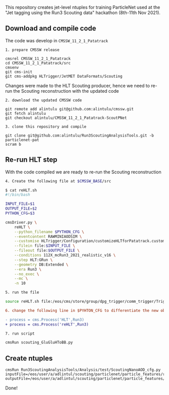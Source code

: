 This repository creates jet-level ntuples for training ParticleNet used at the "Jet tagging using the Run3 Scouting data" hackathon (8th-11th Nov 2021).

## Download and compile code

The code was develop in `CMSSW_11_2_1_Patatrack`

```
1. prepare CMSSW release

cmsrel CMSSW_11_2_1_Patatrack
cd CMSSW_11_2_1_Patatrack/src
cmsenv
git cms-init
git cms-addpkg HLTrigger/JetMET DataFormats/Scouting
```

Changes were made to the HLT Scouting producer, hence we need to re-run the Scouting reconstruction with the updated code

```
2. download the updated CMSSW code

git remote add alintulu git@github.com:alintulu/cmssw.git
git fetch alintulu
git checkout alintulu/CMSSW_11_2_1_Patatrack-ScoutPNet

3. clone this repository and compile

git clone git@github.com:alintulu/Run3ScoutingAnalysisTools.git -b particlenet-pat
scram b
```

## Re-run HLT step

With the code compiled we are ready to re-run the Scouting reconstruction

```bash
4. Create the following file at $CMSSW_BASE/src

$ cat reHLT.sh
#!/bin/bash

INPUT_FILE=$1
OUTPUT_FILE=$2
PYTHON_CFG=$3

cmsDriver.py \
    reHLT \
    --python_filename $PYTHON_CFG \
    --eventcontent RAWMINIAODSIM \
    --customise HLTrigger/Configuration/customizeHLTforPatatrack.customizeHLTforPatatrackTriplets \
    --filein file:$INPUT_FILE \
    --fileout file:$OUTPUT_FILE \
    --conditions 112X_mcRun3_2021_realistic_v16 \
    --step HLT:GRun \
    --geometry DB:Extended \
    --era Run3 \
    --no_exec \
    --mc \
    -n 10

5. run the file

source reHLT.sh file:/eos/cms/store/group/dpg_trigger/comm_trigger/TriggerStudiesGroup/Scouting/Run3/ML_210512/GluGluHToBB_M125_masseffects_14TeV_TuneCP5_powheg_pythia8/ML_210512/210602_090726/0000/scouting_75.root file:/eos/user/a/adlintul/scouting/particlenet/particle_features/reHLT/edm/scouting_75.root scouting_GluGluHToBB.py
```

```diff
6. change the following line in $PYHTON_CFG to differentiate the new objects from the old ones

- process = cms.Process('HLT',Run3)
+ process = cms.Process('reHLT',Run3)
```

```bash
7. run script

cmsRun scouting_GluGluHToBB.py
```

## Create ntuples

```
cmsRun Run3ScoutingAnalysisTools/Analysis/test/ScoutingNanoAOD_cfg.py inputFile=/eos/user/a/adlintul/scouting/particlenet/particle_features/reHLT/edm/scouting_75.root outputFile=/eos/user/a/adlintul/scouting/particlenet/particle_features/reHLT/nano/scouting_75.root
```

Done!
